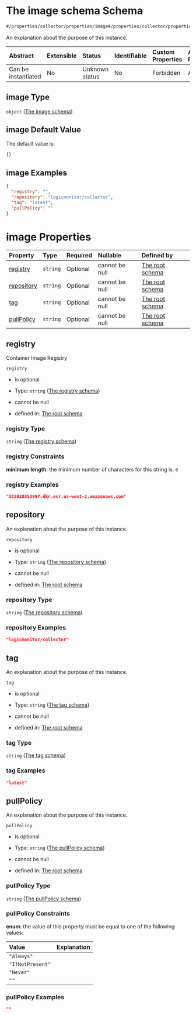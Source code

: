 # The image schema Schema

```txt
#/properties/collector/properties/image#/properties/collector/properties/image
```

An explanation about the purpose of this instance.

| Abstract            | Extensible | Status         | Identifiable | Custom Properties | Additional Properties | Access Restrictions | Defined In                                                        |
| :------------------ | :--------- | :------------- | :----------- | :---------------- | :-------------------- | :------------------ | :---------------------------------------------------------------- |
| Can be instantiated | No         | Unknown status | No           | Forbidden         | Allowed               | none                | [values.schema.json\*](values.schema.json "open original schema") |

## image Type

`object` ([The image schema](values-properties-the-collector-schema-properties-the-image-schema.md))

## image Default Value

The default value is:

```json
{}
```

## image Examples

```json
{
  "registry": "",
  "repository": "logicmonitor/collector",
  "tag": "latest",
  "pullPolicy": ""
}
```

# image Properties

| Property                  | Type     | Required | Nullable       | Defined by                                                                                                                                                                                                                                             |
| :------------------------ | :------- | :------- | :------------- | :----------------------------------------------------------------------------------------------------------------------------------------------------------------------------------------------------------------------------------------------------- |
| [registry](#registry)     | `string` | Optional | cannot be null | [The root schema](values-properties-the-collector-schema-properties-the-image-schema-properties-the-registry-schema.md "#/properties/collector/properties/image/properties/registry#/properties/collector/properties/image/properties/registry")       |
| [repository](#repository) | `string` | Optional | cannot be null | [The root schema](values-properties-the-collector-schema-properties-the-image-schema-properties-the-repository-schema.md "#/properties/collector/properties/image/properties/repository#/properties/collector/properties/image/properties/repository") |
| [tag](#tag)               | `string` | Optional | cannot be null | [The root schema](values-properties-the-collector-schema-properties-the-image-schema-properties-the-tag-schema.md "#/properties/collector/properties/image/properties/tag#/properties/collector/properties/image/properties/tag")                      |
| [pullPolicy](#pullpolicy) | `string` | Optional | cannot be null | [The root schema](values-properties-the-collector-schema-properties-the-image-schema-properties-the-pullpolicy-schema.md "#/properties/collector/properties/image/properties/pullPolicy#/properties/collector/properties/image/properties/pullPolicy") |

## registry

Container Image Registry

`registry`

*   is optional

*   Type: `string` ([The registry schema](values-properties-the-collector-schema-properties-the-image-schema-properties-the-registry-schema.md))

*   cannot be null

*   defined in: [The root schema](values-properties-the-collector-schema-properties-the-image-schema-properties-the-registry-schema.md "#/properties/collector/properties/image/properties/registry#/properties/collector/properties/image/properties/registry")

### registry Type

`string` ([The registry schema](values-properties-the-collector-schema-properties-the-image-schema-properties-the-registry-schema.md))

### registry Constraints

**minimum length**: the minimum number of characters for this string is: `0`

### registry Examples

```json
"382028353997.dkr.ecr.us-west-2.amazonaws.com"
```

## repository

An explanation about the purpose of this instance.

`repository`

*   is optional

*   Type: `string` ([The repository schema](values-properties-the-collector-schema-properties-the-image-schema-properties-the-repository-schema.md))

*   cannot be null

*   defined in: [The root schema](values-properties-the-collector-schema-properties-the-image-schema-properties-the-repository-schema.md "#/properties/collector/properties/image/properties/repository#/properties/collector/properties/image/properties/repository")

### repository Type

`string` ([The repository schema](values-properties-the-collector-schema-properties-the-image-schema-properties-the-repository-schema.md))

### repository Examples

```json
"logicmonitor/collector"
```

## tag

An explanation about the purpose of this instance.

`tag`

*   is optional

*   Type: `string` ([The tag schema](values-properties-the-collector-schema-properties-the-image-schema-properties-the-tag-schema.md))

*   cannot be null

*   defined in: [The root schema](values-properties-the-collector-schema-properties-the-image-schema-properties-the-tag-schema.md "#/properties/collector/properties/image/properties/tag#/properties/collector/properties/image/properties/tag")

### tag Type

`string` ([The tag schema](values-properties-the-collector-schema-properties-the-image-schema-properties-the-tag-schema.md))

### tag Examples

```json
"latest"
```

## pullPolicy

An explanation about the purpose of this instance.

`pullPolicy`

*   is optional

*   Type: `string` ([The pullPolicy schema](values-properties-the-collector-schema-properties-the-image-schema-properties-the-pullpolicy-schema.md))

*   cannot be null

*   defined in: [The root schema](values-properties-the-collector-schema-properties-the-image-schema-properties-the-pullpolicy-schema.md "#/properties/collector/properties/image/properties/pullPolicy#/properties/collector/properties/image/properties/pullPolicy")

### pullPolicy Type

`string` ([The pullPolicy schema](values-properties-the-collector-schema-properties-the-image-schema-properties-the-pullpolicy-schema.md))

### pullPolicy Constraints

**enum**: the value of this property must be equal to one of the following values:

| Value            | Explanation |
| :--------------- | :---------- |
| `"Always"`       |             |
| `"IfNotPresent"` |             |
| `"Never"`        |             |
| `""`             |             |

### pullPolicy Examples

```json
""
```
